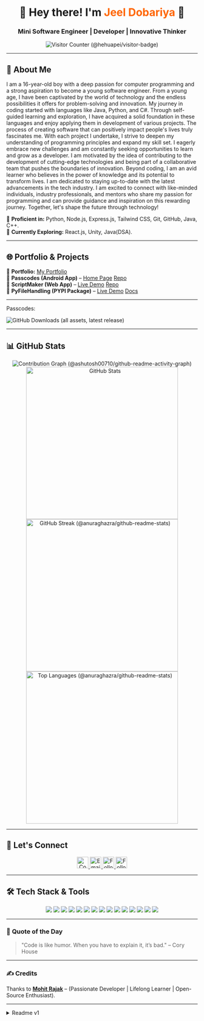 <h1 align="center">🚀 Hey there! I'm <span style="color:#ff6600">Jeel Dobariya</span> 👋</h1>
<h3 align="center">Mini Software Engineer | Developer | Innovative Thinker</h3>

<p align="center">
    <img src="https://visitor-badge.laobi.icu/badge?page_id=JeelDobariya38.JeelDobariya38&format=true" alt="Visitor Counter (@hehuapei/visitor-badge)" />
</p>

---

## 🚀 **About Me**

I am a 16-year-old boy with a deep passion for computer programming and a strong aspiration to become a young software engineer. From a young age, I have been captivated by the world of technology and the endless possibilities it offers for problem-solving and innovation. My journey in coding started with languages like Java, Python, and C#. Through self-guided learning and exploration, I have acquired a solid foundation in these languages and enjoy applying them in development of various projects. The process of creating software that can positively impact people's lives truly fascinates me. With each project I undertake, I strive to deepen my understanding of programming principles and expand my skill set. I eagerly embrace new challenges and am constantly seeking opportunities to learn and grow as a developer. I am motivated by the idea of contributing to the development of cutting-edge technologies and being part of a collaborative team that pushes the boundaries of innovation. Beyond coding, I am an avid learner who believes in the power of knowledge and its potential to transform lives. I am dedicated to staying up-to-date with the latest advancements in the tech industry. I am excited to connect with like-minded individuals, industry professionals, and mentors who share my passion for programming and can provide guidance and inspiration on this rewarding journey. Together, let's shape the future through technology!

🔹 **Proficient in:** Python, Node.js, Express.js, Tailwind CSS, Git, GitHub, Java, C++.<br>
🔹 **Currently Exploring:** React.js, Unity, Java(DSA).<br>

---

## 🌐 **Portfolio & Projects**

🔗 **Portfolio:** [My Portfolio](https://jeeldobariya38.github.io/)  
📌 **Passcodes (Android App)** – [Home Page](https://passcodesapp.github.io/Passcodes-Website/) [Repo](https://github.com/PasscodesApp/Passcodes)  
🏡 **ScriptMaker (Web App)** – [Live Demo](https://jeeldobariya38.github.io/ScriptMaker/) [Repo](https://github.com/JeelDobariya38/ScriptMaker/)  
💬 **PyFileHandling (PYPI Package)** – [Live Demo](https://pypi.org/project/pyfilehandling/) [Docs](https://jeeldobariya38.github.io/PyFileHandling/)  

---

Passcodes: 

![GitHub Downloads (all assets, latest release)](https://img.shields.io/github/downloads/PasscodesApp/Passcodes/latest/total?labelColor=black&color=blue&cacheSeconds=1000&link=https%3A%2F%2Fpasscodesapp.github.io%2FPasscodes-Website%2F)

---


## 📊 **GitHub Stats**

<p align="center">
    <img src="https://github-readme-activity-graph.vercel.app/graph?username=JeelDobariya38&theme=tokyo-night&custom_title=JeelDobariya38's%20Contribution%20Graph" alt="Contribution Graph (@ashutosh00710/github-readme-activity-graph)" />
    <img src="https://github-readme-stats.vercel.app/api?username=JeelDobariya38&show_icons=true&theme=radical" width="400px" alt="GitHub Stats" alt="Github Stats (@anuraghazra/github-readme-stats)">
    <img src="https://github-readme-streak-stats.herokuapp.com/?user=JeelDobariya38&theme=radical" width="400px" alt="GitHub Streak (@anuraghazra/github-readme-stats)">
    <img src="https://github-readme-stats.vercel.app/api/top-langs/?username=JeelDobariya38&layout=compact&theme=radical" width="400px" alt="Top Languages (@anuraghazra/github-readme-stats)">
</p>

---

## 💬 **Let's Connect**

<p align="center">
  <a href="https://www.linkedin.com/in/jeeldobariya/">
    <img src="https://img.shields.io/badge/-LinkedIn-blue?style=for-the-badge&logo=Linkedin&logoColor=white" height="30" title="Connect on LinkedIn" />
  </a>
  <a href="mailto:dobariyaj34@gmail.com">
    <img src="https://img.shields.io/badge/-Gmail-c14438?style=for-the-badge&logo=Gmail&logoColor=white" height="30" title="Email me" />
  </a>
  <a href="https://www.instagram.com/jeel3498/">
    <img src="https://img.shields.io/badge/-Instagram-e4405f?style=for-the-badge&logo=instagram&logoColor=white" height="30" title="Follow on Instagram" />
  </a>
  <a href="https://github.com/JeelDobariya38">
    <img src="https://img.shields.io/badge/-Github-black?style=for-the-badge&logo=github&logoColor=white" height="30" title="Follow on GitHub" />
  </a>
</p>

---

## 🛠️ **Tech Stack & Tools**

<p align="center">
  <img src="https://img.shields.io/badge/-Python-007396?style=for-the-badge&logo=python&logoColor=white" />
  <img src="https://img.shields.io/badge/-HTML5-E34F26?style=for-the-badge&logo=html5&logoColor=white" />
  <img src="https://img.shields.io/badge/-CSS3-1572B6?style=for-the-badge&logo=css3&logoColor=white" />
  <img src="https://img.shields.io/badge/-JavaScript-F7DF1E?style=for-the-badge&logo=javascript&logoColor=black" />
  <img src="https://img.shields.io/badge/-React-20232a?style=for-the-badge&logo=react&logoColor=61DAFB" />
  <img src="https://img.shields.io/badge/-Node.js-43853D?style=for-the-badge&logo=node.js&logoColor=white" />
  <img src="https://img.shields.io/badge/-Express.js-lightgray?style=for-the-badge&logo=express&logoColor=black" />
  <img src="https://img.shields.io/badge/-MongoDB-4ea94b?style=for-the-badge&logo=mongodb&logoColor=white" />
  <img src="https://img.shields.io/badge/-PostrgessSQL-4479A1?style=for-the-badge&logo=postgresql&logoColor=white" />
  <img src="https://img.shields.io/badge/-Java-007396?style=for-the-badge&logo=java&logoColor=white" />
  <img src="https://img.shields.io/badge/-TailwindCSS-38B2AC?style=for-the-badge&logo=tailwind-css&logoColor=white" />
  <img src="https://img.shields.io/badge/-Git-F05032?style=for-the-badge&logo=git&logoColor=white" />
  <img src="https://img.shields.io/badge/-GitHub-181717?style=for-the-badge&logo=github&logoColor=white" />
  <img src="https://img.shields.io/badge/-Vercel-000?style=for-the-badge&logo=vercel&logoColor=white" />
  <img src="https://img.shields.io/badge/-Unity-007396?style=for-the-badge&logo=unity&logoColor=white" />
</p>

---

### 📌 **Quote of the Day**

> "Code is like humor. When you have to explain it, it’s bad." – Cory House

---

### ✍️ **Credits**

Thanks to **[Mohit Rajak](https://github.com/Mohit-Rajak)** – (Passionate Developer | Lifelong Learner | Open-Source Enthusiast).

---

<details>

<summary>Readme v1</summary>

# Hi,👋 My name is Jeel Dobariya

**Mini Software Engineer | Developer | Innovative Thinker**

I am a 16-year-old boy with a deep passion for computer programming and a strong aspiration to become a young software engineer. From a young age, I have been captivated by the world of technology and the endless possibilities it offers for problem-solving and innovation. My journey in coding started with languages like Java, Python, and C#. Through self-guided learning and exploration, I have acquired a solid foundation in these languages and enjoy applying them in development of various projects. The process of creating software that can positively impact people's lives truly fascinates me. With each project I undertake, I strive to deepen my understanding of programming principles and expand my skill set. I eagerly embrace new challenges and am constantly seeking opportunities to learn and grow as a developer. I am motivated by the idea of contributing to the development of cutting-edge technologies and being part of a collaborative team that pushes the boundaries of innovation. Beyond coding, I am an avid learner who believes in the power of knowledge and its potential to transform lives. I am dedicated to staying up-to-date with the latest advancements in the tech industry. I am excited to connect with like-minded individuals, industry professionals, and mentors who share my passion for programming and can provide guidance and inspiration on this rewarding journey. Together, let's shape the future through technology!

*   🌍  I'm based in India
*   🖥️  See my portfolio at [MyPortfolio](http://jeeldobariya38.github.io/Personal-Portfolio/)
*   ✉️  You can contact me at [dobariyaj34@gmail.com](mailto:dobariyaj34@gmail.com)
*   🧠  I'm learning DSA

### Skills 
 - Java
 - Python
 - C#
 - Unity Engine
                    
### Socials
  - [Github][github_profile]
  - [Linkedin][linkedin]

[github_profile]: https://www.github.com/JeelDobariya38
[linkedin]: https://www.linkedin.com/in/jeeldobariya

</details>
